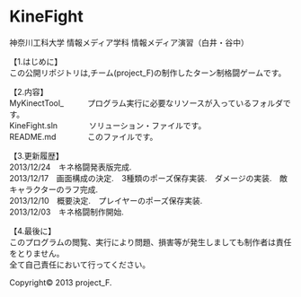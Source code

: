 KineFight
=========

神奈川工科大学 情報メディア学科 情報メディア演習（白井・谷中）

【1.はじめに】  
この公開リポジトリは,チーム(project_F)の制作したターン制格闘ゲームです。  
  
【2.内容】  
MyKinectTool_　　　プログラム実行に必要なリソースが入っているフォルダです。  
KineFight.sln　　　　ソリューション・ファイルです。  
README.md　　　　このファイルです。  
  

【3.更新履歴】  
2013/12/24　キネ格闘発表版完成.  
2013/12/17　画面構成の決定.　3種類のポーズ保存実装.　ダメージの実装.　敵キャラクターのラフ完成.  
2013/12/10　概要決定.　プレイヤーのポーズ保存実装.  
2013/12/03　キネ格闘制作開始.  

【4.最後に】  
このプログラムの閲覧、実行により問題、損害等が発生しましても制作者は責任をとりません。  
全て自己責任において行ってください。  
  
Copyright© 2013 project_F.  
